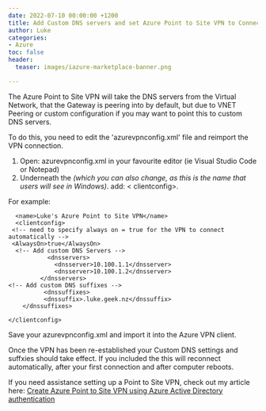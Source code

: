 ```yaml
---
date: 2022-07-10 00:00:00 +1200
title: Add Custom DNS servers and set Azure Point to Site VPN to Connect automatically
author: Luke
categories:
- Azure
toc: false
header:
  teaser: images/iazure-marketplace-banner.png

---
```

The Azure Point to Site VPN will take the DNS servers from the Virtual Network, that the Gateway is peering into by default, but due to VNET Peering or custom configuration if you may want to point this to custom DNS servers.

To do this, you need to edit the 'azurevpnconfig.xml' file and reimport the VPN connection.

1. Open: azurevpnconfig.xml in your favourite editor (ie Visual Studio Code or Notepad)
2. Underneath the <name> _(which you can also change, as this is the name that users will see in Windows)_. add: < clientconfig>.

For example:

      <name>Luke's Azure Point to Site VPN</name>
      <clientconfig>
     <!-- need to specify always on = true for the VPN to connect automatically --> 
     <AlwaysOn>true</AlwaysOn>
      <!-- Add custom DNS Servers --> 
               <dnsservers>
                 <dnsserver>10.100.1.1</dnsserver>
                 <dnsserver>10.100.1.2</dnsserver>
             </dnsservers>
    <!-- Add custom DNS suffixes --> 
              <dnssuffixes>
              <dnssuffix>.luke.geek.nz</dnssuffix>
        </dnssuffixes>
        
    </clientconfig>

Save your azurevpnconfig.xml and import it into the Azure VPN client.
  
Once the VPN has been re-established your Custom DNS settings and suffxies should take effect.
If you included the <AlwaysOn> this will reconnect automatically, after your first connection and after computer reboots.
  
If you need assistance setting up a Point to Site VPN, check out my article here: [Create Azure Point to Site VPN using Azure Active Directory authentication ](https://luke.geek.nz/azure/create-azure-point-to-site-vpn-using-azure-active-directory-authentication/)
